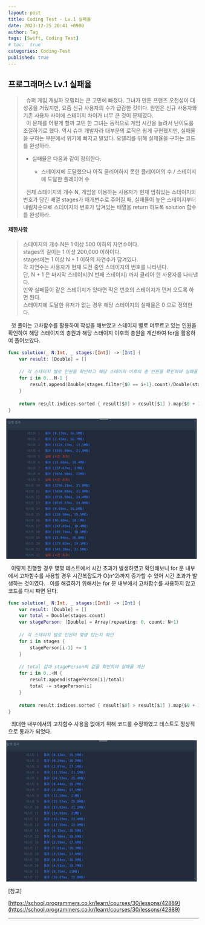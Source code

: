 ```yaml
---
layout: post
title: Coding Test - Lv.1 실패율
date: 2023-12-25 20:41 +0900
author: Tag
tags: [Swift, Coding Test]
# toc:  true
categories: Coding-Test
published: true
---
```

<h2> 프로그래머스 Lv.1 실패율 </h2>

<blockquote>
&nbsp; 슈퍼 게임 개발자 오렐리는 큰 고민에 빠졌다. 그녀가 만든 프랜즈 오천성이 대성공을 거뒀지만, 요즘 신규 사용자의 수가 급감한 것이다. 원인은 신규 사용자와 기존 사용자 사이에 스테이지 차이가 너무 큰 것이 문제였다. </br>
&nbsp; 이 문제를 어떻게 할까 고민 한 그녀는 동적으로 게임 시간을 늘려서 난이도를 조절하기로 했다. 역시 슈퍼 개발자라 대부분의 로직은 쉽게 구현했지만, 실패율을 구하는 부분에서 위기에 빠지고 말았다. 오렐리를 위해 실패율을 구하는 코드를 완성하라. </br>
<ul>
<li> 실패율은 다음과 같이 정의한다. </li>
<ul>
<li> 스테이지에 도달했으나 아직 클리어하지 못한 플레이어의 수 / 스테이지에 도달한 플레이어 수 </li>
</ul>
</ul>
&nbsp; 전체 스테이지의 개수 N, 게임을 이용하는 사용자가 현재 멈춰있는 스테이지의 번호가 담긴 배열 stages가 매개변수로 주어질 때, 실패율이 높은 스테이지부터 내림차순으로 스테이지의 번호가 담겨있는 배열을 return 하도록 solution 함수를 완성하라. </br>
</blockquote>

 <h4> 제한사항 </h4>

<blockquote>
스테이지의 개수 N은 1 이상 500 이하의 자연수이다. </br>
stages의 길이는 1 이상 200,000 이하이다. </br>
stages에는 1 이상 N + 1 이하의 자연수가 담겨있다. </br>
각 자연수는 사용자가 현재 도전 중인 스테이지의 번호를 나타낸다. </br>
단, N + 1 은 마지막 스테이지(N 번째 스테이지) 까지 클리어 한 사용자를 나타낸다. </br>
만약 실패율이 같은 스테이지가 있다면 작은 번호의 스테이지가 먼저 오도록 하면 된다. </br>
스테이지에 도달한 유저가 없는 경우 해당 스테이지의 실패율은 0 으로 정의한다. </br>
</blockquote>


&nbsp; 첫 풀이는 고차함수를 활용하여 작성을 해보았고 스테이지 별로 머무르고 있는 인원을 확인하여 해당 스테이지의 총원과 해당 스테이지 이후의 총원을 계산하여 for을 활용하여 풀어보았다.

```swift
func solution(_ N:Int, _ stages:[Int]) -> [Int] {
    var result: [Double] = []
    
    // 각 스테이지 별로 인원을 확인하고 해당 스테이지 이후의 총 인원을 확인하여 실패율 계산
    for i in 0...N-1 {
        result.append(Double(stages.filter{$0 == i+1}.count)/Double(stages.filter{$0 >= i+1}.count))
    }
    
    return result.indices.sorted { result[$0] > result[$1] }.map{$0 + 1}
}
```

<div style="display: flex; justify-content: center; align-items: center;">
  <img src="/assets/PostImage/231225-01-CodingTest-Lv.1.jpg" style="margin-right: 10px;">
</div>

&nbsp; 이렇게 진행할 경우 몇몇 테스트에서 시간 초과가 발생하였고 확인해보니 for 문 내부에서 고차함수를 사용할 경우 시간복잡도가 O(n^2)까지 증가할 수 있어 시간 초과가 발생하는 것이였다.
&nbsp; 이를 해결하기 위해서는 for 문 내부에서 고차함수를 사용하지 않고 코드를 다시 짜면 된다.
<br>

```swift
func solution(_ N:Int, _ stages:[Int]) -> [Int] {
    var result: [Double] = []
    var total = Double(stages.count)
    var stagePerson: [Double] = Array(repeating: 0, count: N+1)
    
    // 각 스테이지 별로 인원이 몇명 있는지 확인
    for i in stages {
        stagePerson[i-1] += 1
    }
    
    // total 값과 stagePerson의 값을 확인하여 실패율 계산
    for i in 0..<N {
        result.append(stagePerson[i]/total)
        total -= stagePerson[i]
    }
    
    return result.indices.sorted { result[$0] > result[$1] }.map{$0 + 1}
}
```

&nbsp; 최대한 내부에서의 고차함수 사용을 없애기 위해 코드를 수정하였고 테스트도 정상적으로 통과가 되었다.

<div style="display: flex; justify-content: center; align-items: center;">
  <img src="/assets/PostImage/231225-02-CodingTest-Lv.1.jpg" style="margin-right: 10px;">
</div>

[참고]

[https://school.programmers.co.kr/learn/courses/30/lessons/42889](https://school.programmers.co.kr/learn/courses/30/lessons/42889)

-----

